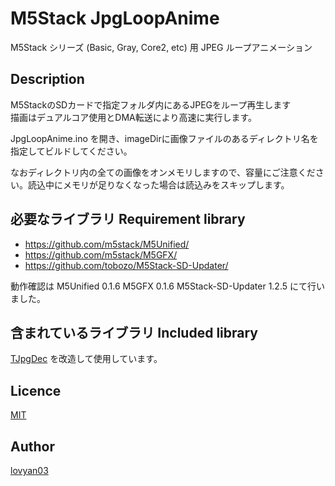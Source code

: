 M5Stack JpgLoopAnime
===

M5Stack シリーズ (Basic, Gray, Core2, etc) 用 JPEG ループアニメーション

## Description
  
M5StackのSDカードで指定フォルダ内にあるJPEGをループ再生します  
描画はデュアルコア使用とDMA転送により高速に実行します。  
  
JpgLoopAnime.ino を開き、imageDirに画像ファイルのあるディレクトリ名を指定してビルドしてください。  
  
なおディレクトリ内の全ての画像をオンメモリしますので、容量にご注意ください。読込中にメモリが足りなくなった場合は読込みをスキップします。  
  

## 必要なライブラリ Requirement library

* https://github.com/m5stack/M5Unified/
* https://github.com/m5stack/M5GFX/
* https://github.com/tobozo/M5Stack-SD-Updater/  


動作確認は M5Unified 0.1.6 M5GFX 0.1.6 M5Stack-SD-Updater 1.2.5 にて行いました。


## 含まれているライブラリ Included library
[TJpgDec](http://elm-chan.org/fsw/tjpgd/00index.html) を改造して使用しています。  


## Licence

[MIT](https://github.com/lovyan03/M5Stack_JpgLoopAnime/blob/master/LICENSE)  

## Author

[lovyan03](https://twitter.com/lovyan03)  
